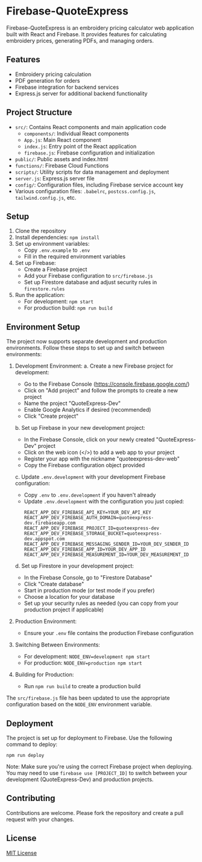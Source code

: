 # Firebase-QuoteExpress

Firebase-QuoteExpress is an embroidery pricing calculator web application built with React and Firebase. It provides features for calculating embroidery prices, generating PDFs, and managing orders.

## Features

- Embroidery pricing calculation
- PDF generation for orders
- Firebase integration for backend services
- Express.js server for additional backend functionality

## Project Structure

- `src/`: Contains React components and main application code
  - `components/`: Individual React components
  - `App.js`: Main React component
  - `index.js`: Entry point of the React application
  - `firebase.js`: Firebase configuration and initialization
- `public/`: Public assets and index.html
- `functions/`: Firebase Cloud Functions
- `scripts/`: Utility scripts for data management and deployment
- `server.js`: Express.js server file
- `config/`: Configuration files, including Firebase service account key
- Various configuration files: `.babelrc`, `postcss.config.js`, `tailwind.config.js`, etc.

## Setup

1. Clone the repository
2. Install dependencies: `npm install`
3. Set up environment variables:
   - Copy `.env.example` to `.env`
   - Fill in the required environment variables
4. Set up Firebase:
   - Create a Firebase project
   - Add your Firebase configuration to `src/firebase.js`
   - Set up Firestore database and adjust security rules in `firestore.rules`
5. Run the application:
   - For development: `npm start`
   - For production build: `npm run build`

## Environment Setup

The project now supports separate development and production environments. Follow these steps to set up and switch between environments:

1. Development Environment:
   a. Create a new Firebase project for development:
      - Go to the Firebase Console (https://console.firebase.google.com/)
      - Click on "Add project" and follow the prompts to create a new project
      - Name the project "QuoteExpress-Dev"
      - Enable Google Analytics if desired (recommended)
      - Click "Create project"

   b. Set up Firebase in your new development project:
      - In the Firebase Console, click on your newly created "QuoteExpress-Dev" project
      - Click on the web icon (</>) to add a web app to your project
      - Register your app with the nickname "quoteexpress-dev-web"
      - Copy the Firebase configuration object provided

   c. Update `.env.development` with your development Firebase configuration:
      - Copy `.env` to `.env.development` if you haven't already
      - Update `.env.development` with the configuration you just copied:
        ```
        REACT_APP_DEV_FIREBASE_API_KEY=YOUR_DEV_API_KEY
        REACT_APP_DEV_FIREBASE_AUTH_DOMAIN=quoteexpress-dev.firebaseapp.com
        REACT_APP_DEV_FIREBASE_PROJECT_ID=quoteexpress-dev
        REACT_APP_DEV_FIREBASE_STORAGE_BUCKET=quoteexpress-dev.appspot.com
        REACT_APP_DEV_FIREBASE_MESSAGING_SENDER_ID=YOUR_DEV_SENDER_ID
        REACT_APP_DEV_FIREBASE_APP_ID=YOUR_DEV_APP_ID
        REACT_APP_DEV_FIREBASE_MEASUREMENT_ID=YOUR_DEV_MEASUREMENT_ID
        ```

   d. Set up Firestore in your development project:
      - In the Firebase Console, go to "Firestore Database"
      - Click "Create database"
      - Start in production mode (or test mode if you prefer)
      - Choose a location for your database
      - Set up your security rules as needed (you can copy from your production project if applicable)

2. Production Environment:
   - Ensure your `.env` file contains the production Firebase configuration

3. Switching Between Environments:
   - For development: `NODE_ENV=development npm start`
   - For production: `NODE_ENV=production npm start`

4. Building for Production:
   - Run `npm run build` to create a production build

The `src/firebase.js` file has been updated to use the appropriate configuration based on the `NODE_ENV` environment variable.

## Deployment

The project is set up for deployment to Firebase. Use the following command to deploy:

```
npm run deploy
```

Note: Make sure you're using the correct Firebase project when deploying. You may need to use `firebase use [PROJECT_ID]` to switch between your development (QuoteExpress-Dev) and production projects.

## Contributing

Contributions are welcome. Please fork the repository and create a pull request with your changes.

## License

[MIT License](LICENSE)
